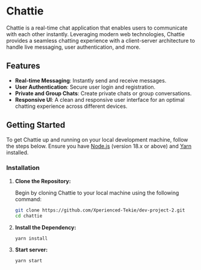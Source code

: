 # Chattie

Chattie is a real-time chat application that enables users to communicate with each other instantly. Leveraging modern web technologies, Chattie provides a seamless chatting experience with a client-server architecture to handle live messaging, user authentication, and more.

## Features

- **Real-time Messaging**: Instantly send and receive messages.
- **User Authentication**: Secure user login and registration.
- **Private and Group Chats**: Create private chats or group conversations.
- **Responsive UI**: A clean and responsive user interface for an optimal chatting experience across different devices.

## Getting Started

To get Chattie up and running on your local development machine, follow the steps below. Ensure you have [Node.js](https://nodejs.org/) (version 18.x or above) and [Yarn](https://yarnpkg.com/) installed.

### Installation

1. **Clone the Repository:**

   Begin by cloning Chattie to your local machine using the following command:

   ```bash
   git clone https://github.com/Xperienced-Tekie/dev-project-2.git
   cd chattie

2. **Install the Dependency:** 

   ```bash
   yarn install

3. **Start server:** 

   ```bash
   yarn start